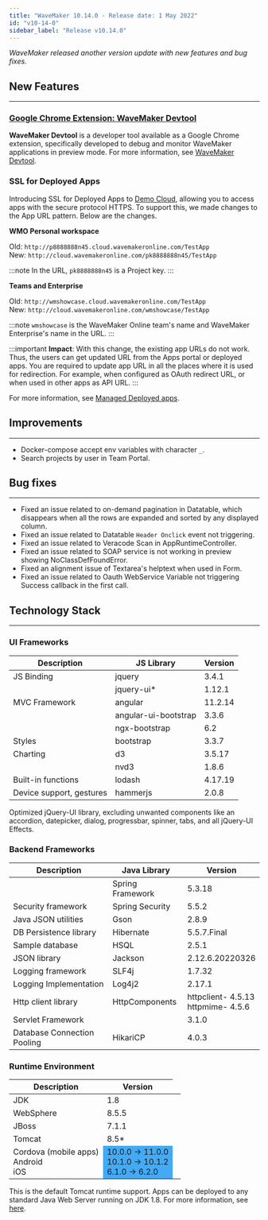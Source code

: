 ```yaml
---
title: "WaveMaker 10.14.0 - Release date: 1 May 2022"
id: "v10-14-0"
sidebar_label: "Release v10.14.0"
---
```

*WaveMaker released another version update with new features and bug fixes.*

## New Features
---

### [Google Chrome Extension: WaveMaker Devtool](https://chrome.google.com/webstore/detail/wavemaker-devtool/niakeolhkmomhekokhdbfiaebkganjnk)

**WaveMaker Devtool** is a developer tool available as a Google Chrome extension, specifically developed to debug and monitor WaveMaker applications in preview mode. For more information, see [WaveMaker Devtool](/learn/app-development/dev-integration/chrome-developer-tool).

### SSL for Deployed Apps

Introducing SSL for Deployed Apps to [Demo Cloud](/learn/app-development/deployment/pipelines-phases#deployment-environment), allowing you to access apps with the secure protocol HTTPS. To support this, we made changes to the App URL pattern. Below are the changes.

**WMO Personal workspace**

Old: `http://p8888888n45.cloud.wavemakeronline.com/TestApp`  
New: `http://cloud.wavemakeronline.com/pk8888888n45/TestApp`  

:::note
In the URL, `pk8888888n45` is a Project key.
:::

**Teams and Enterprise**

Old: `http://wmshowcase.cloud.wavemakeronline.com/TestApp`  
New: `http://cloud.wavemakeronline.com/wmshowcase/TestApp`  

:::note
`wmshowcase` is the WaveMaker Online team's name and WaveMaker Enterprise's name in the URL.
:::

:::important
**Impact**: With this change, the existing app URLs do not work. Thus, the users can get updated URL from the Apps portal or deployed apps. You are required to update app URL in all the places where it is used for redirection. For example, when configured as OAuth redirect URL, or when used in other apps as API URL.
:::

For more information, see [Managed Deployed apps](/learn/app-development/deployment/manage-deployed-apps/#apps-portal).

## Improvements
---

- Docker-compose accept env variables with character `_`.
- Search projects by user in Team Portal.


## Bug fixes
---

- Fixed an issue related to on-demand pagination in Datatable, which disappears when all the rows are expanded and sorted by any displayed column.
- Fixed an issue related to Datatable `Header Onclick` event not triggering.
- Fixed an issue related to Veracode Scan in AppRuntimeController.
- Fixed an issue related to SOAP service is not working in preview showing NoClassDefFoundError.
- Fixed an alignment issue of Textarea's helptext when used in Form. 
- Fixed an issue related to Oauth WebService Variable not triggering Success callback in the first call.

## Technology Stack

---

### UI Frameworks

| Description | JS Library | Version |
| --- | --- | --- |
| JS Binding | jquery | 3.4.1 |
| | jquery-ui* | 1.12.1 |
| MVC Framework | angular| 11.2.14 |
| | angular-ui-bootstrap | 3.3.6 |
| | ngx-bootstrap | 6.2 |
| Styles | bootstrap | 3.3.7 |
| Charting | d3 | 3.5.17 |
| | nvd3 | 1.8.6 |
| Built-in functions | lodash | 4.17.19|
| Device support, gestures | hammerjs | 2.0.8 |

Optimized jQuery-UI library, excluding unwanted components like an accordion, datepicker, dialog, progressbar, spinner, tabs, and all jQuery-UI Effects.

### Backend Frameworks

| Description | Java Library | Version |
| --- | --- | --- |
| | Spring Framework | 5.3.18 |
| Security framework | Spring Security | 5.5.2|
| Java JSON utilities | Gson | 2.8.9 |
| DB Persistence library | Hibernate | 5.5.7.Final|
| Sample database | HSQL | 2.5.1|
| JSON library | Jackson | 2.12.6.20220326|
| Logging framework | SLF4j |1.7.32 |
| Logging Implementation | Log4j2 | 2.17.1 |
| Http client library | HttpComponents | httpclient- 4.5.13 <br> httpmime- 4.5.6 |
| Servlet Framework | | 3.1.0 |
|Database Connection Pooling | HikariCP | 4.0.3 |

### Runtime Environment

| Description | Version |
| --- | --- |
| JDK | 1.8 |
| WebSphere | 8.5.5 |
| JBoss | 7.1.1 |
| Tomcat | 8.5* |
| Cordova (mobile apps) <br> Android <br> iOS <td bgcolor="#44aaf4"> 10.0.0 -> 11.0.0 <br> 10.1.0 -> 10.1.2 <br> 6.1.0 -> 6.2.0 |

This is the default Tomcat runtime support. Apps can be deployed to any standard Java Web Server running on JDK 1.8. For more information, see [here](/learn/app-development/deployment/deployment-web-server).
